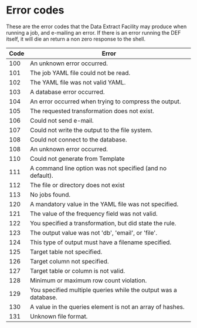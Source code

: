 # Error codes

These are the error codes that the Data Extract Facility may produce when running a job, and e-mailing an error. If there is an error running the DEF itself, it will die an return a non zero response to the shell.

| Code | Error |
| --- | --- |
| 100 | An unknown error occurred. |
| 101 | The job YAML file could not be read. |
| 102 | The YAML file was not valid YAML. |
| 103 | A database error occurred. |
| 104 | An error occurred when trying to compress the output. |
| 105 | The requested transformation does not exist. |
| 106 | Could not send e-mail. |
| 107 | Could not write the output to the file system. |
| 108 | Could not connect to the database. |
| 108 | An unknown error occurred. |
| 110 | Could not generate from Template |
| 111 | A command line option was not specified (and no default). |
| 112 | The file or directory does not exist |
| 113 | No jobs found. |
| 120 | A mandatory value in the YAML file was not specified. |
| 121 | The value of the frequency field was not valid. |
| 122 | You specified a transformation, but did state the rule. |
| 123 | The output value was not 'db', 'email', or 'file'. |
| 124 | This type of output must have a filename specified. |
| 125 | Target table not specified. |
| 126 | Target column not specified. |
| 127 | Target table or column is not valid. |
| 128 | Minimum or maximum row count violation. |
| 129 | You specified multiple queries while the output was a database. |
| 130 | A value in the queries element is not an array of hashes. |
| 131 | Unknown file format. |
